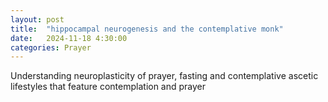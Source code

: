 ```yaml
---
layout: post
title:  "hippocampal neurogenesis and the contemplative monk"
date:   2024-11-18 4:30:00
categories: Prayer
---
```


Understanding neuroplasticity of prayer, fasting and contemplative ascetic lifestyles that feature contemplation and prayer
